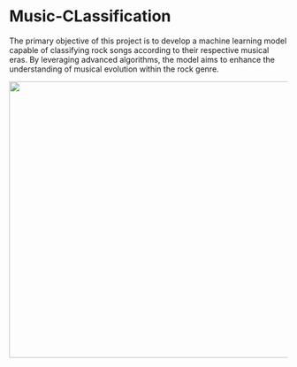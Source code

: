 # Music-CLassification
<p>The primary objective of this project is to develop a machine learning model capable of classifying rock songs according to their respective musical eras. By leveraging advanced algorithms, the model aims to enhance the understanding of musical evolution within the rock genre.</p>
<img src="https://www.hindustantimes.com/ht-img/img/2024/04/24/550x309/2021-04-26T013432Z_1846186238_RC2D3N956NB4_RTRMADP_1713949926222_1713949926419.JPG" width="2000" height="500">
